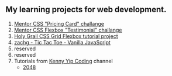 ## My learning projects for web development.

1. [Mentor CSS "Pricing Card" challange](https://dexoteric.github.io/learning-projects-for-web-dev/zachg-mentor-css-pricing-card-challange/index.html)
2. [Mentor CSS Flexbox "Testimonial" challange](https://dexoteric.github.io/learning-projects-for-web-dev/zachg-mentor-css-flexbox-testimonials-challange/index.html)
3. [Holy Grail CSS Grid Flexbox tutorial project](https://dexoteric.github.io/learning-projects-for-web-dev/zachg-holy-grail-css-grid-flexbox/index.html)
4. [zachg - Tic Tac Toe - Vanilla JavaScript](https://dexoteric.github.io/learning-projects-for-web-dev/zachg-tictactoe/index.html)
5. reserved
6. reserved
7. Tutorials from [Kenny Yip Coding](https://www.youtube.com/@KennyYipCoding) channel
    * [2048](https://dexoteric.github.io/learning-projects-for-web-dev/2048-game-from-Kenny-Yip-Coding/index.html)
